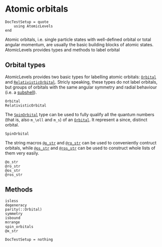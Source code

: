 # Atomic orbitals

```@meta
DocTestSetup = quote
    using AtomicLevels
end
```

Atomic orbitals, i.e. single particle states with well-defined orbital or total angular
momentum, are usually the basic building blocks of atomic states. AtomicLevels provides
types and methods to label orbital

## Orbital types

AtomicLevels provides two basic types for labelling atomic orbitals: [`Orbital`](@ref) and
[`RelativisticOrbital`](@ref). Stricly speaking, these types do not label orbitals, but
groups of orbitals with the same angular symmetry and radial behaviour (i.e. a
[subshell](https://en.wikipedia.org/wiki/Electron_shell#Subshells)).

```@docs
Orbital
RelativisticOrbital
```

The [`SpinOrbital`](@ref) type can be used to fully qualify all the quantum numbers (that
is, also ``m_\ell`` and ``m_s``) of an [`Orbital`](@ref). It represent a since, distinct
orbital.

```@docs
SpinOrbital
```

The string macros [`@o_str`](@ref) and [`@ro_str`](@ref) can be used to conveniently contruct
orbitals, while [`@os_str`](@ref) and [`@ros_str`](@ref) can be used to construct whole lists
of them very easily.

```@docs
@o_str
@ro_str
@os_str
@ros_str
```

## Methods

```@docs
isless
degeneracy
parity(::Orbital)
symmetry
isbound
mℓrange
spin_orbitals
@κ_str
```

```@meta
DocTestSetup = nothing
```
